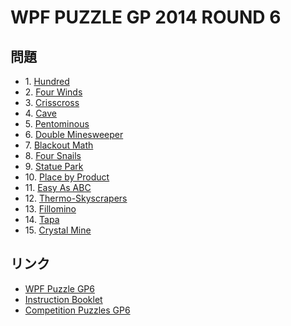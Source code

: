 # WPF PUZZLE GP 2014 ROUND 6

## 問題
- 1\. [Hundred](../puzzle/hundred.md)
- 2\. [Four Winds](../puzzle/fourwinds.md)
- 3\. [Crisscross](../puzzle/crisscross.md)
- 4\. [Cave](../puzzle/cave.md)
- 5\. [Pentominous](../puzzle/pentominous.md)
- 6\. [Double Minesweeper](../puzzle/minesweeper-double.md)
- 7\. [Blackout Math](../puzzle/blackoutmath.md)
- 8\. [Four Snails](../puzzle/foursnails.md)
- 9\. [Statue Park](../puzzle/statuepark.md)
- 10\. [Place by Product](../puzzle/placebyproduct.md)
- 11\. [Easy As ABC](../puzzle/easyas.md)
- 12\. [Thermo-Skyscrapers](../puzzle/skyscrapers-thermo.md)
- 13\. [Fillomino](../puzzle/fillomino.md)
- 14\. [Tapa](../puzzle/tapa.md)
- 15\. [Crystal Mine](../puzzle/crystalmine.md)

## リンク
- [WPF Puzzle GP6](https://gp.worldpuzzle.org/content/wpf-puzzle-gp6)
- [Instruction Booklet](https://gp.worldpuzzle.org/content/instruction-booklet-15)
- [Competition Puzzles GP6](https://gp.worldpuzzle.org/content/competition-puzzles-gp6-0)
